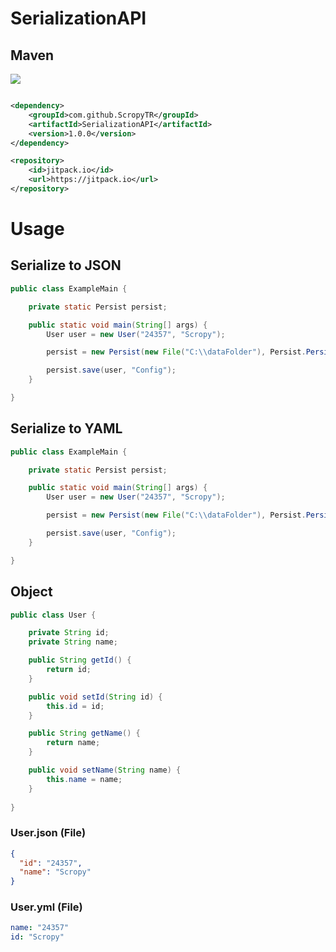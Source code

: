# SerializationAPI

## Maven

[![](https://jitpack.io/v/ScropyTR/SerializationAPI.svg)](https://jitpack.io/#ScropyTR/SerializationAPI)

```pom.xml

<dependency>
    <groupId>com.github.ScropyTR</groupId>
    <artifactId>SerializationAPI</artifactId>
    <version>1.0.0</version>
</dependency>

<repository>
    <id>jitpack.io</id>
    <url>https://jitpack.io</url>
</repository>
```

# Usage

## Serialize to JSON
``` java
public class ExampleMain {

    private static Persist persist;

    public static void main(String[] args) {
        User user = new User("24357", "Scropy");

        persist = new Persist(new File("C:\\dataFolder"), Persist.PersistyType.JSON);

        persist.save(user, "Config");
    }

}
```

## Serialize to YAML
``` java
public class ExampleMain {

    private static Persist persist;

    public static void main(String[] args) {
        User user = new User("24357", "Scropy");

        persist = new Persist(new File("C:\\dataFolder"), Persist.PersistyType.YAML);

        persist.save(user, "Config");
    }

}
```

## Object

``` java
public class User {

    private String id;
    private String name;

    public String getId() {
        return id;
    }

    public void setId(String id) {
        this.id = id;
    }

    public String getName() {
        return name;
    }

    public void setName(String name) {
        this.name = name;
    }
   
}

```


### User.json (File)

``` json
{
  "id": "24357",
  "name": "Scropy"
}

```

### User.yml (File)
``` yml
name: "24357"
id: "Scropy"

```
